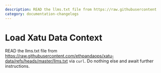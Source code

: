 ```yaml
---
description: READ the llms.txt file from https://raw.githubusercontent.com/ethpandaops/xatu-data/refs/heads/master/llms.txt via `curl`. Do nothing else and await further instructions.
category: documentation-changelogs
---
```


# Load Xatu Data Context
READ the llms.txt file from https://raw.githubusercontent.com/ethpandaops/xatu-data/refs/heads/master/llms.txt via `curl`. Do nothing else and await further instructions.
